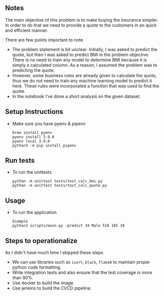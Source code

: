 ## Notes

The main objective of this problem is to make buying the insurance simpler. In order to do that we need to provide a quote to the customers in an quick and efficient manner.

There are few points important to note
- The problem statement is bit unclear. Initially, I was asked to predict the quote, but then I was asked to predict BMI in the problem objective. There is no need to train any model to determine BMI because it is simply a calculated column. As a reason, I assumed the problem was to predicting the quote.
- However, some business rules are already given to calculate the quote, thus we do not need to train any machine learning model to predict it here. These rules were incorporated a function that was used to find the quote.
- In the notebook I've done a short analysis on the given dataset.


## Setup Instructions

- Make sure you have pyenv & pipenv 
  ```
  brew install pyenv
  pyenv install 3.9.0
  pyenv local 3.9.0
  python3 -m pip install pipenv
  ```

## Run tests

- To run the unittests
  ```
  python -m unittest tests/test_calc_bmi.py
  python -m unittest tests/test_calc_quote.py
  ```
 
 ## Usage

- To run the application
  ```
  Example
  python3 scripts/main.py -predict 34 Male 510 185 10
  ```
 
## Steps to operationalize

As I didn't have much time I skipped these steps

- We can use libraries such as `isort`, `black`, `flake8` to maintain proper python code formatting.
- Write integration tests and also ensure that the test coverage is more than 90%.
- Use docker to build the image.
- Use jenkins to build the CI/CD pipeline.
